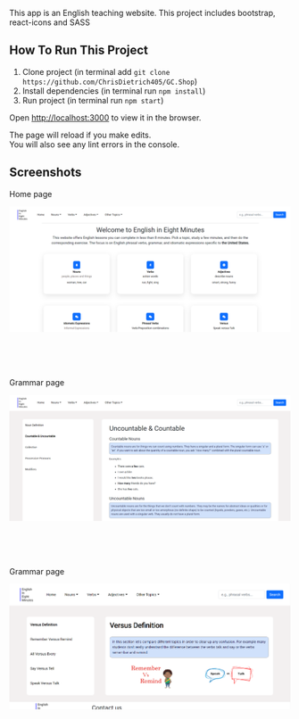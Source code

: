 
This app is an English teaching website. 
This project includes bootstrap, react-icons and SASS

## How To Run This Project

1. Clone project (in terminal add `git clone https://github.com/ChrisDietrich405/GC.Shop`)
2. Install dependencies (in terminal run `npm install`)
3. Run project (in terminal run `npm start`)


Open [http://localhost:3000](http://localhost:3000) to view it in the browser.

The page will reload if you make edits.\
You will also see any lint errors in the console.

## Screenshots
Home page

![](public/images/githubreadme1.png)

<br>
<br>
<br>

Grammar page

![](public/images/githubreadme2.png)


<br>
<br>
<br>

Grammar page

![](public/images/githubreadme3.png)

